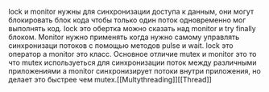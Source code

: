 lock и monitor нужны для синхронизации доступа к данным, они могут блокировать блок кода чтобы только один поток одновременно мог выполнять код.  lock это обертка можно сказать над monitor и try finally блоком. Monitor нужно применять когда нужно самому управлять синхронизаци потоков с помощью методов pulse и wait. lock это оператор а monitor это класс. Основное отличие mutex и monitor это то что mutex используеться для синхронизации поток между различными приложениями а monitor  синхронизирует потоки внутри  приложения, но делает это быстрее чем mutex.[[Multythreading]][[Thread]]
